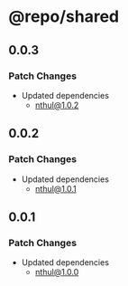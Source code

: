 # @repo/shared

## 0.0.3

### Patch Changes

- Updated dependencies
  - nthul@1.0.2

## 0.0.2

### Patch Changes

- Updated dependencies
  - nthul@1.0.1

## 0.0.1

### Patch Changes

- Updated dependencies
  - nthul@1.0.0

